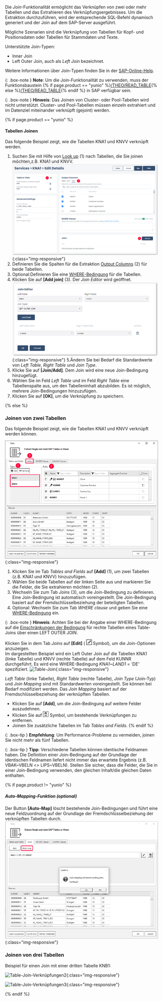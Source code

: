 Die *Join*-Funktionalität ermöglicht das Verknüpfen von zwei oder mehr Tabellen und das Extrahieren des Verknüpfungsergebnisses.
Um die Extraktion durchzuführen, wird der entsprechende SQL-Befehl dynamisch generiert und der Join auf dem SAP-Server ausgeführt. <br>

Mögliche Szenarien sind die Verknüpfung von Tabellen für Kopf- und Positionsdaten oder Tabellen für Stammdaten und Texte. 

Unterstützte Join-Typen:
- Inner Join
- Left Outer Join, auch als *Left Join* bezeichnet.

Weitere Informationen über Join-Typen finden Sie in der [SAP-Online-Help](https://help.sap.com/doc/saphelp_nwpi71/7.1/en-US/cf/21ec77446011d189700000e8322d00/content.htm?no_cache=true).

{: .box-note }
**Note**: Um die Join-Funktionalität zu verwenden, muss der Funktionsbaustein {% if page.product == "yunio" %}[/THEO/READ_TABLE](#installation-von-theoread_table){% else %}[/THEO/READ_TABLE](../sap-customizing/funktionsbaustein-fuer-table-extraktion){% endif %} in SAP verfügbar sein.

{: .box-note }
**Hinweis**: Das Joinen von Cluster- oder Pool-Tabellen wird nicht unterstützt. Cluster- und Pool-Tabellen müssen einzeln extrahiert und im Datenziel miteinander verknüpft (gejoint) werden.

{% if page.product == "yunio" %}
#### Tabellen Joinen

Das folgende Beispiel zeigt, wie die Tabellen KNA1 und KNVV verknüpft werden.

1. Suchen Sie mit Hilfe von [Look up](#eine-sap-tabelle-oder-view-finden) (1) nach Tabellen, die Sie joinen möchten,z.B. KNA1 und KNVV.<br>
![table-joins](/img/content/yunio/table-joins.png){:class="img-responsive"}
2. Definieren Sie die Spalten für die Extraktion [Output Columns](#output-columns) (2) für beide Tabellen.
3. Optional:Definieren Sie eine [WHERE-Bedingung](#where-clause-editor) für die Tabellen.
4. Klicken Sie auf **[Add join]** (3). Der *Join Editor* wird geöffnet.<br>
![join-editor](/img/content/yunio/join-editor.png){:class="img-responsive"}
5.Ändern Sie bei Bedarf die Standardwerte von *Left Table*, *Right Table* und *Join Type*.
6. Klicke Sie auf **[Join/Add]**. Dem Join wird eine neue Join-Bedingung hinzugefügt.
7. Wählen Sie im Feld *Left Table* und im Feld *Right Table* eine Tabellenspalte aus, um den Tabelleninhalt abzubilden. Es ist möglich, mehrere Join-Bedingungen hinzuzufügen.
8. Klicken Sie auf **[OK]**, um die Verknüpfung zu speichern.

{% else %} 

### Joinen von zwei Tabellen

Das folgende Beispiel zeigt, wie die Tabellen KNA1 und KNVV verknüpft werden können.

![Table join steps](/img/content/join_steps_1.png){:class="img-responsive"}

1. Klicken Sie im Tab *Tables and Fields* auf **[Add]** (1), um zwei Tabellen (z.B. KNA1 und KNVV) hinzuzufügen.
2. Wählen Sie beide Tabellen auf der linken Seite aus und markieren Sie die Felder, die Sie extrahieren möchten (2). 
3. Wechseln Sie zum Tab *Joins* (3), um die Join-Bedingung zu definieren. Eine Join-Bedingung ist automatisch voreingestellt. Die Join-Bedingung basiert auf der Fremdschlüsselbeziehung der beteiligten Tabellen.
4. Optional: Wechseln Sie zum Tab *WHERE clause* und geben Sie eine [WHERE-Bedingung](./where-bedingung) ein.

{: .box-note }
**Hinweis**: Achten Sie bei der Angabe einer WHERE-Bedingung auf die [Einschränkungen der Bedingung](./where-bedingung#einschränkungen-bei-where-bedingungen) für rechte Tabellen eines Table-Joins über einen LEFT OUTER JOIN.

Klicken Sie in dem Tab *Joins* auf **[Edit]** ( ![pen](/img/content/icons/pen.png) Symbol), um die Join-Optionen anzuzeigen. <br>
Im dargestellten Beispiel wird ein Left Outer Join auf die Tabellen KNA1 (linke Tabelle) und KNVV (rechte Tabelle) auf dem Feld KUNNR durchgeführt. Es wird eine WHERE-Bedingung *KNA1~LAND1 = 'DE'* spezifiziert. 
![Table-Join](/img/content/join_verknüpfungen_01.png){:class="img-responsive"}


*Left Table* (linke Tabelle), *Right Table* (rechte Tabelle), *Join Type* (Join-Typ) und *Join Mapping* sind mit Standardwerten voreingestellt. Sie können bei Bedarf modifiziert werden. Das *Join Mapping* basiert auf der Fremdschlüsselbeziehung der verknüpften Tabellen.<br>
- Klicken Sie auf **[Add]**, um die Join-Bedingung auf weitere Felder auszudehnen. 
- Klicken Sie auf ![trashbin](/img/content/icons/trashbin.png) Symbol, um bestehende Verknüpfungen zu entfernen. 
- Joinen Sie zusätzliche Tabellen im Tab *Tables and Fields*. 
{% endif %} 

{: .box-tip }
**Empfehlung**: Um Performance-Probleme zu vermeiden, joinen Sie nicht mehr als fünf Tabellen.

{: .box-tip }
**Tipp**: Verschiedene Tabellen können identische Feldnamen haben. Die Definition einer Join-Bedingung auf der Grundlage der identischen Feldnamen liefert nicht immer das erwartete Ergebnis (z.B. VBAK~VBELN <> LIPS~VBELN).
Stellen Sie sicher, dass die Felder, die Sie in einer Join-Bedingung verwenden, den gleichen Inhalt/die gleichen Daten enthalten.

{% if page.product != "yunio" %}
##### Auto-Mapping-Funktion (optional)

Der Button **[Auto-Map]** löscht bestehende Join-Bedingungen und führt eine neue Feldzuordnung auf der Grundlage der Fremdschlüsselbeziehung der verknüpften Tabellen durch. 
![Table-Join-Automapping](/img/content/join_automap.png){:class="img-responsive"}



### Joinen von drei Tabellen
Beispiel für einen Join mit einer dritten Tabelle KNB1:

![Table-Join-Verknüpfungen2](/img/content/join_verknüpfungen_02.png){:class="img-responsive"}

![Table-Join-Verknüpfungen3](/img/content/join_verknüpfungen_03.png){:class="img-responsive"}

{% endif %}   


